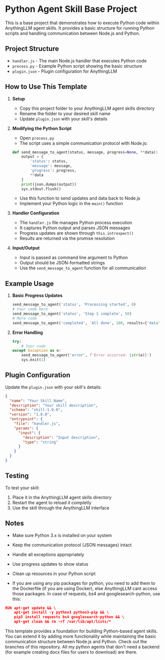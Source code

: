 # Python Agent Skill Base Project

This is a base project that demonstrates how to execute Python code within AnythingLLM agent skills. It provides a basic structure for running Python scripts and handling communication between Node.js and Python.

## Project Structure

- `handler.js` - The main Node.js handler that executes Python code
- `process.py` - Example Python script showing the basic structure
- `plugin.json` - Plugin configuration for AnythingLLM

## How to Use This Template

1. **Setup**
   - Copy this project folder to your AnythingLLM agent skills directory
   - Rename the folder to your desired skill name
   - Update `plugin.json` with your skill's details

2. **Modifying the Python Script**
   - Open `process.py`
   - The script uses a simple communication protocol with Node.js:
   ```python
   def send_message_to_agent(status, message, progress=None, **data):
       output = {
           'status': status,
           'message': message,
           'progress': progress,
           **data
       }
       print(json.dumps(output))
       sys.stdout.flush()
   ```
   - Use this function to send updates and data back to Node.js
   - Implement your Python logic in the `main()` function

3. **Handler Configuration**
   - The `handler.js` file manages Python process execution
   - It captures Python output and parses JSON messages
   - Progress updates are shown through `this.introspect()`
   - Results are returned via the promise resolution

4. **Input/Output**
   - Input is passed as command line argument to Python
   - Output should be JSON-formatted strings
   - Use the `send_message_to_agent` function for all communication

## Example Usage

1. **Basic Progress Updates**
   ```python
   send_message_to_agent('status', 'Processing started', 0)
   # Your code here
   send_message_to_agent('status', 'Step 1 complete', 50)
   # More code
   send_message_to_agent('completed', 'All done', 100, results={'data': 'your_result'})
   ```

2. **Error Handling**
   ```python
   try:
       # Your code
   except Exception as e:
       send_message_to_agent('error', f'Error occurred: {str(e)}')
       sys.exit(1)
   ```

## Plugin Configuration

Update the `plugin.json` with your skill's details:
```json
{
  "name": "Your Skill Name",
  "description": "Your skill description",
  "schema": "skill-1.0.0",
  "version": "1.0.0",
  "entrypoint": {
    "file": "handler.js",
    "params": {
      "input": {
        "description": "Input description",
        "type": "string"
      }
    }
  }
}
```

## Testing

To test your skill:
1. Place it in the AnythingLLM agent skills directory
2. Restart the agent to reload it completly
3. Use the skill through the AnythingLLM interface

## Notes

- Make sure Python 3.x is installed on your system
- Keep the communication protocol (JSON messages) intact
- Handle all exceptions appropriately
- Use progress updates to show status
- Clean up resources in your Python script

- If you are using any pip packages for python, you need to add them to the Dockerfile (if you are using Docker), else AnythingLLM cant access those packages. In case of requests, bs4 and googlesearch-python, use this:
```json
RUN apt-get update && \
    apt-get install -y python3 python3-pip && \
    pip3 install requests bs4 googlesearch-python && \
    apt-get clean && rm -rf /var/lib/apt/lists/*

```
This template provides a foundation for building Python-based agent skills. You can extend it by adding more functionality while maintaining the basic communication structure between Node.js and Python.
Check out the branches of this repository. All my python agents that don't need a backend (for example creating docx files for users to download) are there.
